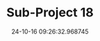 ---
date: 24-10-16 09:26:32.968745
excerpt: Turin5Games
header:
  teaser: https://via.placeholder.com/200x200.png
order: 17
sidebar:
- image: https://via.placeholder.com/350x250.png
  image_alt: logo
  text: Here we discuss the Objective of the UC
  title: Objective
title: Sub-Project 18
---